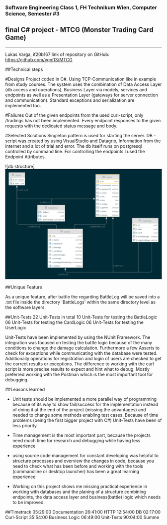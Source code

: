 ### Software Engineering Class 1, FH Technikum Wien, Computer Science, Semester #3

## final C# project - MTCG (Monster Trading Card Game)

---
Lukas Varga, if20b167
link of repository on GitHub:
https://github.com/yqni13/MTCG

##Technical steps

#Designs
Project coded in C#. Using TCP-Communication like in example from study courses. 
The system uses the combination of Data Access Layer (db access and operations), Business Layer via models, services and endpoints as well as a Presentation Layer (gateways for server connection and communication). Standard exceptions and serialization are implemented too.

#Failures
Out of the given endpoints from the used curl-script, only /tradings has not been implemented. Every endpoint responses to the given requests with the dedicated status message and body.

#Selected Solutions
Singleton pattern is used for starting the server.
DB - script was created by using VisualStudio and Datagrip, Information from the internet and a lot of trial and error. The db itself runs on postgresql controlled by command line. For controlling the endpoints I used the Endpoint Attributes.

![db structure]
<img alt="db_placeholder" src="res/mtcg_db_visualize.png">


##Unique Feature

As a unique feature, after battle the regarding BattleLog will be saved into a .txt file inside the directory 'BattleLogs' within the same directory level as the software layers.


##Unit-Tests
22 Unit-Tests in total
10 Unit-Tests for testing the BattleLogic
06 Unit-Tests for testing the CardLogic
06 Unit-Tests for testing the UserLogic

Unit-Tests have been implemented by using the NUnit Framework.
The integration was focused on testing the battle logic because of the many conditions to change the damage calculation. Furthermore a few Asserts to check for exceptions while communicating with the database were tested. Additionally operations for registration and login of users are checked to get the correct results or exceptions. The difference to working with the curl script is more precise results to expect and hint what to debug. Mostly preferred working with the Postman which is the most important tool for debugging.


##Leasons learned

- Unit tests should be implemented a more parallel way of programming because of its way to show fail/success for the implementation instead of doing it at the end of the project (missing the advantages) and needed to change some methods enabling test cases. Because of time problems (being the first bigger project with C#) Unit-Tests have been of less priority

- Time management is the most important part, because the projects need much time for research and debugging while having less experience

- using source code management for constant developing was helpful to structure processes and overview the changes in code, because you need to check what has been before and working with the tools (commandline or desktop launcher) has been a great learning experience

- Working on this project shows me missing practical experience in working with databases and the planing of a structure combining endpoints, the data access layer and business(battle) logic which needs to be improved.

##Timetrack
05:29:00 Documentation
26:41:00 HTTP
12:54:00 DB
02:17:00 Curl-Script
35:54:00 Business Logic
06:49:00 Unit-Tests
90:04:00 Summe